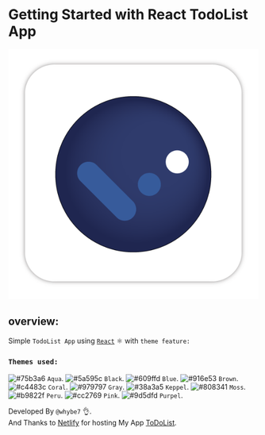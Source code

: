 # Getting Started with React TodoList App

![TodoList Logo](Todolist-Logo.png)

## overview:

Simple `TodoList App` using [`React`](https://github.com/facebook/create-react-app) ⚛️ with `theme feature:`

### `Themes used:`

![#75b3a6](https://www.iconsdb.com/icons/download/color/75b3a6/circle-16.png) `Aqua`.
![#5a595c](https://www.iconsdb.com/icons/download/color/5a595c/circle-16.png) `Black`.
![#609ffd](https://www.iconsdb.com/icons/download/color/609ffd/circle-16.png) `Blue`.
![#916e53](https://www.iconsdb.com/icons/download/color/916e53/circle-16.png) `Brown`.
![#c4483c](https://www.iconsdb.com/icons/download/color/c4483c/circle-16.png) `Coral`.
![#979797](https://www.iconsdb.com/icons/download/color/979797/circle-16.png) `Gray`.
![#38a3a5](https://www.iconsdb.com/icons/download/color/38a3a5/circle-16.png) `Keppel`.
![#808341](https://www.iconsdb.com/icons/download/color/808341/circle-16.png) `Moss`.
![#b9822f](https://www.iconsdb.com/icons/download/color/b9822f/circle-16.png) `Peru`.
![#cc2769](https://www.iconsdb.com/icons/download/color/cc2769/circle-16.png) `Pink`.
![#9d5dfd](https://www.iconsdb.com/icons/download/color/9d5dfd/circle-16.png) `Purpel`.

Developed By `@whybe7` 👌.\
And Thanks to [Netlify](https://www.netlify.com/) for hosting My App [ToDoList](https://taskliste.netlify.app/).
